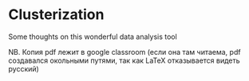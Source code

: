 # Clusterization
Some thoughts on this wonderful data analysis tool

NB. Копия pdf лежит в google classroom (если она там читаема, pdf создавался окольными путями, так как LaTeX отказывается видеть русский)
